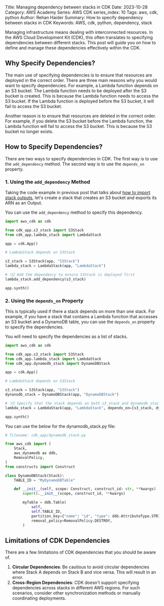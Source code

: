 Title: Managing dependency between stacks in CDK
Date: 2023-10-28
Category: AWS Academy
Series: AWS CDK
series_index: 10
Tags: aws, cdk, python
Author: Rehan Haider
Summary: How to specify dependency between stacks in CDK
Keywords: AWS, cdk, python, dependency, stack


Managing infrastructure means dealing with interconnected resources. In the AWS Cloud Development Kit (CDK), this often translates to specifying dependencies between different stacks. This post will guide you on how to define and manage these dependencies effectively within the CDK.


## Why Specify Dependencies?

The main use of specifying dependencies is to ensure that resources are deployed in the correct order. There are three main reasons why you would want to specify dependencies. For example, a Lambda function depends on an S3 bucket. The Lambda function needs to be deployed after the S3 bucket is created. This is because the Lambda function needs to access the S3 bucket. If the Lambda function is deployed before the S3 bucket, it will fail to access the S3 bucket.

Another reason is to ensure that resources are deleted in the correct order. For example, if you delete the S3 bucket before the Lambda function, the Lambda function will fail to access the S3 bucket. This is because the S3 bucket no longer exists.

## How to Specify Dependencies?

There are two ways to specify dependencies in CDK. The first way is to use the `add_dependency` method. The second way is to use the `depends_on` property.

### 1. Using the `add_dependency` Method

Taking the code example in previous post that talks about [how to import stack outputs]({filename}50007000-cdk-how-to-import-output.md), let's create a stack that creates an S3 bucket and exports its ARN as an Output.

You can use the `add_dependency` method to specify this dependency.

```python
import aws_cdk as cdk

from cdk_app.s3_stack import S3Stack
from cdk_app.lambda_stack import LambdaStack

app = cdk.App()

# LambdaStack depends on S3Stack

s3_stack = S3Stack(app, "S3Stack")
lambda_stack = LambdaStack(app, "LambdaStack")

# 👇🏽 Add the dependency to ensure S3Stack is deployed first
lambda_stack.add_dependency(s3_stack)

app.synth()
```

### 2. Using the `depends_on` Property

This is typically used if there a stack depends on more than one stack. For example, if you have a stack that contains a Lambda function that accesses an S3 bucket and a DynamoDB table, you can use the `depends_on` property to specify the dependencies.

You will need to specify the dependencies as a list of stacks.

```python
import aws_cdk as cdk

from cdk_app.s3_stack import S3Stack
from cdk_app.lambda_stack import LambdaStack
from cdk_app.dynamodb_stack import DynamoDBStack

app = cdk.App()

# LambdaStack depends on S3Stack

s3_stack = S3Stack(app, "S3Stack")
dynanodb_stack = DynamoDBStack(app, "DynamoDBStack")

# 👇🏽 Specify that the stack depends on both s3_stack and dynamodb_stack
lambda_stack = LambdaStack(app, "LambdaStack", depends_on=[s3_stack, dynamodb_stack])

app.synth()
```

You can use the below for the dynamodb_stack.py file:

```python
# filename: cdk_app/dynamodb_stack.py

from aws_cdk import (
    Stack,
    aws_dynamodb as ddb,
    RemovalPolicy,
)
from constructs import Construct

class DynamoDBStack(Stack):
    TABLE_ID = "MyDynamoDBTable"

    def __init__(self, scope: Construct, construct_id: str, **kwargs) -> None:
        super().__init__(scope, construct_id, **kwargs)

        myTable = ddb.Table(
            self,
            self.TABLE_ID,
            partition_key={"name": "id", "type": ddb.AttributeType.STRING},
            removal_policy=RemovalPolicy.DESTROY,
        )
```

## Limitations of CDK Dependencies

There are a few limitations of CDK dependencies that you should be aware of.

1. **Circular Dependencies**: Be cautious to avoid circular dependencies where Stack A depends on Stack B and vice versa. This will result in an error.
2. **Cross-Region Dependencies**: CDK doesn't support specifying dependencies across stacks in different AWS regions. For such scenarios, consider other synchronization methods or manually coordinating deployments.